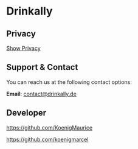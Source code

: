 # **Drinkally**
## **Privacy**

[Show Privacy](privacy)

## **Support & Contact**

You can reach us at the following contact options:

**Email**: contact@drinkally.de

## **Developer**

<https://github.com/KoenigMaurice>

<https://github.com/koenigmarcel>
